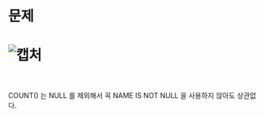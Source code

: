 문제
==
![캡처](https://user-images.githubusercontent.com/73854324/122330538-525b4f00-cf6e-11eb-8443-4b115bb64b2b.PNG)
<br><br>
==
COUNT() 는 NULL 를 제외해서 꼭 NAME IS NOT NULL 을 사용하지 않아도 상관없다.